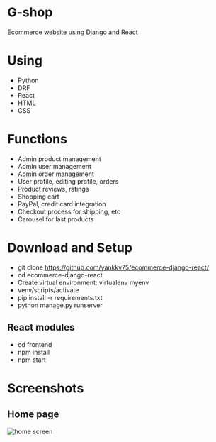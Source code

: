 # G-shop
Ecommerce website using Django and React 

# Using
* Python
* DRF
* React
* HTML
* CSS

# Functions
 * Admin product management 
 * Admin user management
 * Admin order management
 * User profile, editing profile, orders
 * Product reviews, ratings
 * Shopping cart
 * PayPal, credit card integration
 * Checkout process for shipping, etc
 * Carousel for last products

# Download and Setup 
 * git clone https://github.com/yankkv75/ecommerce-django-react/
 * cd ecommerce-django-react
 * Create virtual environment: virtualenv myenv
 * venv/scripts/activate
 * pip install -r requirements.txt
 * python manage.py runserver

## React modules
 * cd frontend
 * npm install
 * npm start

# Screenshots
## Home page
![home screen](https://user-images.githubusercontent.com/107151785/173429225-7c602e48-ed6e-40fb-8b4a-8661abefb331.png)


